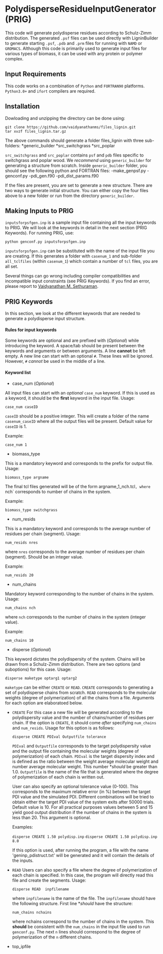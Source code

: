 # PolydisperseResidueInputGenerator (PRIG)

This code will generate polydisperse residues according to Schulz-Zimm
distribution. The generated `.psf` files can be used directly with
LigninBuilder to generate starting `.psf`, `.pdb` and `.prm` files for
running with `NAMD` or `GROMACS`. Although this code is primarily used
to generate input files for various types of biomass, it can be used
with any protein or polymer complex. 

## Input Requirements

This code works on a combination of `Python` and `FORTRAN90`
platforms. `Python3.0+` and `ifort` compilers are required.

## Installation

Dowloading and unzipping the directory can be done using:
```
git clone https://github.com/vaidyanathanms/files_lignin.git
tar xvzf files_lignin.tar.gz
```

The above commands should generate a folder files_lignin with three
sub-folders:
*generic_builder
*src_switchgrass
*src_poplar

`src_switchgrass` and `src_poplar` contains `psf` and `pdb` files
specific to switchgrass and poplar wood. We *recommend* using
`generic_builder` for generating a structure from scratch. Inside
`generic_builder` folder, you should see the following python and
FORTRAN files:
-make_genpsf.py
-genconf.py
-pdi_gen.f90
-pdi_dist_params.f90

If the files are present, you are set to generate a new structure.
There are two ways to generate initial structure. You can either copy
the four files above to a new folder or run from the directory
`generic_builder`. 

## Making Inputs to PRIG

`inputsforpsfgen.inp` is a sample input file containing all the input
keywords to PRIG. We will look at the keywords in detail in the next
section (PRIG Keywords). For running PRIG, use:

```python genconf.py inputsforpsfgen.inp```

`inputsforpsfgen.inp` can be substituted with the name of the input
file you are creating. If this generates a folder with `casenum_1` and
sub-folder `all_tclfiles` (within `casenum_1`) which contain a number
of `tcl` files, you are all set. 

Several things can go wrong including compiler compatibilities and
incompatible input constraints (see PRIG Keywords). If you find an
error, please report to [Vaidyanathan M. Sethuraman](v0e@ornl.gov).

## PRIG Keywords

In this section, we look at the different keywords that are needed to
generate a polydisperse input structure. 

#### Rules for input keywords
Some keywords are optional and are prefixed with (*Optional*) while
introducing the keyword. A space/tab should be present between the
keywords and arguments or between arguments. A line **cannot** be left
empty. A new line can start with an optional `#`. These lines will be
ignored. However, `#` *cannot* be used in the middle of a line.

#### Keyword list

* case_num (*Optional*)

All input files can start with an *optional* `case_num` keyword. If
this is used as a keyword, it should be the **first** keyword in the
input file. Usage:

```case_num caseID```

`caseID` should be a positive integer. This will create a folder of the
name `casenum_caseID` where all the output files will be
present. Default value for `caseID` is 1.


Example:

```case_num 1```


* biomass_type

This is a mandatory keyword and corresponds to the prefix for output
file. Usage: 

```biomass_type argname```

The final tcl files generated will be of the form argname_1_nch.tcl`,
where `nch` corresponds to number of chains in the system.


Example:

```biomass_type switchgrass```


* num_resids

This is a mandatory keyword and corresponds to the average number of
residues per chain (segment). Usage:

```num_resids nres```

where `nres` corresponds to the average number of residues per chain
(segment). Should be an integer value.


Example:

```num_resids 20```


* num_chains

Mandatory keyword corresponding to the number of chains in the
system. Usage:

```num_chains nch```

where `nch` corresponds to the number of chains in the system (integer
value). 

Example:

```num_chains 10```

* disperse (*Optional*)

This keyword dictates the polydispersity of the system. Chains will be
drawn from a Schulz-Zimm distribution. There are two options (and
suboptions) for this case. Usage:

```disperse maketype optarg1 optarg2```

`maketype` can be either `CREATE` or `READ`. `CREATE` corresponds to
generating a set of polydisperse chains from scratch. `READ`
corresponds to the molecular weights (degree of polymerization) of all
the chains from a file. Arguments for each option are elaboratoed
below.

  * `CREATE` 
    For this case a new file will be generated according to the
    polydispersity value and the number of chains/number of residues
    per chain. If the option is `CREATE`, it should come *after*
    specifying `num_chains` and `num_resids`. Usage for this option is
    as follows:

    ```disperse CREATE PDIval Outputfile tolerance```

    `PDIval` and `Outputfile` corresponds to the target polydispersity
    value and the output file containing the molecular weights (degree
    of polymerization) of each chain. `PDIval` is the target dispersity
    index and is defined as the ratio between the weight average
    molecular weight and number average molecular weight. This number
    **should* be greater than 1.0. `Outputfile` is the name of the file
    that is generated where the degree of polymerization of each chain
    is written out.

    User can also specify an optional tolerance value (0-100). This
    corresponds to the maximum relative error (in %) between the target
    PDI  value and the simulated PDI. Different combinations will be
    tried to obtain either the target PDI value of the system exits
    after 50000 trials. Default value is 10. For all practical purposes
    values between 5 and 15 yield good output distribution if the number
    of chains in the system is less than 20. This argument is optional.
  
    Examples:

     ```disperse CREATE 1.50 polydisp.inp```
     ```disperse CREATE 1.50 polydisp.inp 8.0```

    If this option is used, after running the program, a file with the
    name 'geninp_pdistruct.txt' will be generated and it will contain
    the details of the inputs.

  * `READ`
    Users can also specify a file where the degree of polymerization of
    each chain is specified. In this case, the program will directly
    read this file and create the segments. Usage:

    ```disperse READ  inpfilename```

    where `inpfilename` is the name of the file. The `inpfilename`
    should have the following structure. First line **should* have the
    structure: 

    ```num_chains nchains```

    where nchains correspond to the number of chains in the system. This
    **should** be consistent with the `num_chains` in the input file
    used to run `genconf.py`. The next `n` lines should correspond to
    the degree of polymerization of the `n` different chains.

* top_ipfile






